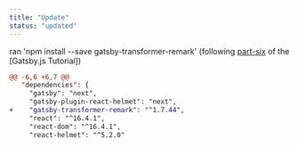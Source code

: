 ```yaml
---
title: "Update"
status: "updated"
---
```

ran 'npm install --save gatsby-transformer-remark' (following [part-six](https://next.gatsbyjs.org/tutorial/part-six/) of the [Gatsby.js Tutorial])
```diff
@@ -6,6 +6,7 @@
   "dependencies": {
     "gatsby": "next",
     "gatsby-plugin-react-helmet": "next",
+    "gatsby-transformer-remark": "^1.7.44",
     "react": "^16.4.1",
     "react-dom": "^16.4.1",
     "react-helmet": "^5.2.0"
```